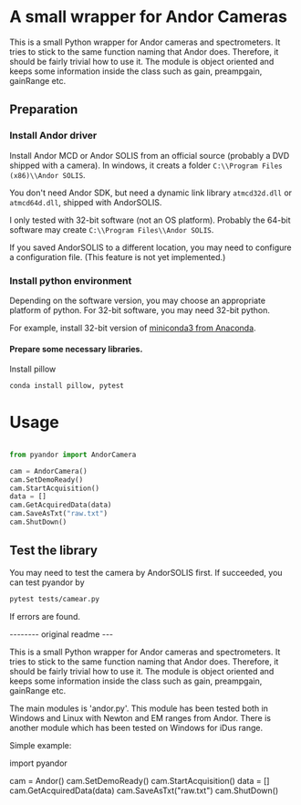 ﻿# A small wrapper for Andor Cameras

This is a small Python wrapper for Andor cameras and spectrometers. It tries to stick to the same function naming that Andor does. Therefore, it should be fairly trivial how to use it.
The module is object oriented and keeps some information inside the class such as gain, preampgain, gainRange etc.

## Preparation

### Install Andor driver

Install Andor MCD or Andor SOLIS from an official source (probably a DVD shipped with a camera).
In windows, it creats a folder `C:\\Program Files (x86)\\Andor SOLIS`.

You don't need Andor SDK, but need a dynamic link library `atmcd32d.dll` or `atmcd64d.dll`, shipped with AndorSOLIS.

I only tested with 32-bit software (not an OS platform).
Probably the 64-bit software may create `C:\\Program Files\\Andor SOLIS`.

If you saved AndorSOLIS to a different location, you may need to configure a configuration file.
(This feature is not yet implemented.)

### Install python environment

Depending on the software version, you may choose an appropriate platform of python.
For 32-bit software, you may need 32-bit python. 

For example, install 32-bit version of [miniconda3 from Anaconda](https://docs.conda.io/en/latest/miniconda.html).

#### Prepare some necessary libraries.

Install pillow

```bash
conda install pillow, pytest
```

# Usage
```python

from pyandor import AndorCamera

cam = AndorCamera()
cam.SetDemoReady()
cam.StartAcquisition()
data = []
cam.GetAcquiredData(data)
cam.SaveAsTxt("raw.txt")
cam.ShutDown()

```

## Test the library

You may need to test the camera by AndorSOLIS first.
If succeeded, you can test pyandor by

```bash
pytest tests/camear.py
```
If errors are found.

-------- original readme ---

This is a small Python wrapper for Andor cameras and spectrometers. It tries to stick to the same function naming that Andor does. Therefore, it should be fairly trivial how to use it.
The module is object oriented and keeps some information inside the class such as gain, preampgain, gainRange etc.

The main modules is 'andor.py'. This module has been tested both in Windows and Linux with Newton and EM ranges from Andor. There is another module which has been tested on Windows for iDus range.

Simple example:


import pyandor

cam = Andor()
cam.SetDemoReady()
cam.StartAcquisition()
data = []
cam.GetAcquiredData(data)
cam.SaveAsTxt("raw.txt")
cam.ShutDown()
